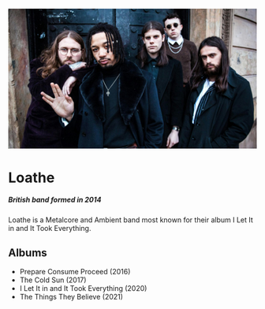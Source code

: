 ![Loathe](../images/LoatheProfile.jpg)

# Loathe
##### British band formed in 2014

Loathe is a Metalcore and Ambient band most known for their album I Let It in and It Took Everything.

## Albums

- Prepare Consume Proceed (2016)
- The Cold Sun (2017)
- I Let It in and It Took Everything (2020)
- The Things They Believe (2021)

